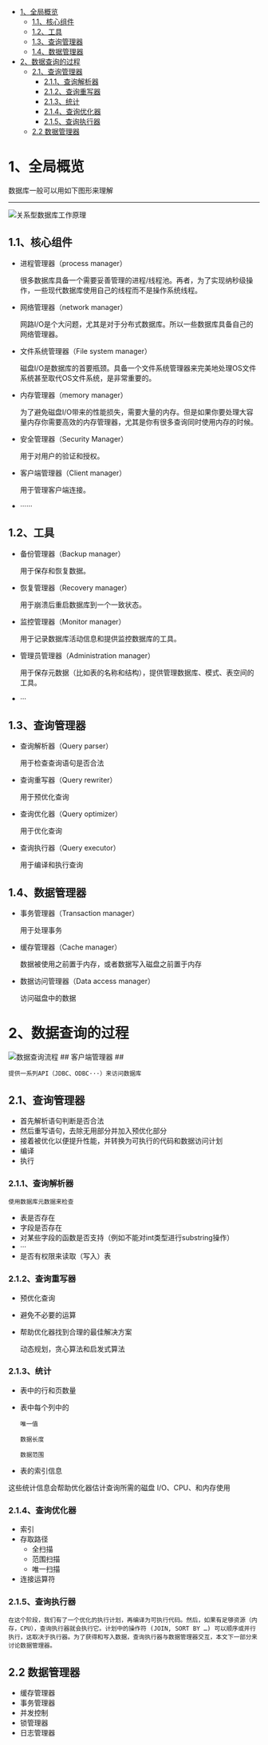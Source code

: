 - [1、全局概览](#1全局概览)
  - [1.1、核心组件](#11核心组件)
  - [1.2、工具](#12工具)
  - [1.3、查询管理器](#13查询管理器)
  - [1.4、数据管理器](#14数据管理器)
- [2、数据查询的过程](#2数据查询的过程)
  - [2.1、查询管理器](#21查询管理器)
    - [2.1.1、查询解析器](#211查询解析器)
    - [2.1.2、查询重写器](#212查询重写器)
    - [2.1.3、统计](#213统计)
    - [2.1.4、查询优化器](#214查询优化器)
    - [2.1.5、查询执行器](#215查询执行器)
  - [2.2 数据管理器](#22-数据管理器)
# 1、全局概览 #
数据库一般可以用如下图形来理解
***
![关系型数据库工作原理](../image/关系型数据库工作原理.png)
## 1.1、核心组件 ##
- 进程管理器（process manager）
    
    很多数据库具备一个需要妥善管理的进程/线程池。再者，为了实现纳秒级操作，一些现代数据库使用自己的线程而不是操作系统线程。
-   网络管理器（network manager）
  
    网路I/O是个大问题，尤其是对于分布式数据库。所以一些数据库具备自己的网络管理器。
-   文件系统管理器（File system manager）
    
    磁盘I/O是数据库的首要瓶颈。具备一个文件系统管理器来完美地处理OS文件系统甚至取代OS文件系统，是非常重要的。
-   内存管理器（memory manager）

    为了避免磁盘I/O带来的性能损失，需要大量的内存。但是如果你要处理大容量内存你需要高效的内存管理器，尤其是你有很多查询同时使用内存的时候。
-   安全管理器（Security Manager）

    用于对用户的验证和授权。
-   客户端管理器（Client manager）

    用于管理客户端连接。
-   ······
## 1.2、工具 ##
-   备份管理器（Backup manager）

    用于保存和恢复数据。
-   恢复管理器（Recovery manager）

    用于崩溃后重启数据库到一个一致状态。
-   监控管理器（Monitor manager）

    用于记录数据库活动信息和提供监控数据库的工具。
-   管理员管理器（Administration manager）

    用于保存元数据（比如表的名称和结构），提供管理数据库、模式、表空间的工具。
-   ···
## 1.3、查询管理器 ##
-   查询解析器（Query parser）

    用于检查查询语句是否合法
-   查询重写器（Query rewriter）

    用于预优化查询
-   查询优化器（Query optimizer）

    用于优化查询
-   查询执行器（Query executor）

    用于编译和执行查询
## 1.4、数据管理器 ##
-   事务管理器（Transaction manager）

    用于处理事务
-   缓存管理器（Cache manager）

    数据被使用之前置于内存，或者数据写入磁盘之前置于内存
-   数据访问管理器（Data access manager）

    访问磁盘中的数据
# 2、数据查询的过程 #
![数据查询流程](../image/数据查询流程.png)
    ## 客户端管理器 ##

    提供一系列API（JDBC、ODBC···）来访问数据库
## 2.1、查询管理器 ##
-   首先解析语句判断是否合法
-   然后重写语句，去除无用部分并加入预优化部分
-   接着被优化以便提升性能，并转换为可执行的代码和数据访问计划
-   编译
-   执行
### 2.1.1、查询解析器 ###

    使用数据库元数据来检查
- 表是否存在
- 字段是否存在
- 对某些字段的函数是否支持（例如不能对int类型进行substring操作）
- ···
- 是否有权限来读取（写入）表
### 2.1.2、查询重写器 ###
-   预优化查询
-   避免不必要的运算
-   帮助优化器找到合理的最佳解决方案
  
    动态规划，贪心算法和启发式算法
### 2.1.3、统计 ###
-   表中的行和页数量
-   表中每个列中的

        唯一值

        数据长度

        数据范围
-   表的索引信息

这些统计信息会帮助优化器估计查询所需的磁盘 I/O、CPU、和内存使用
### 2.1.4、查询优化器 ###
-   索引
-   存取路径
    -   全扫描
    -   范围扫描
    -   唯一扫描
-  连接运算符
### 2.1.5、查询执行器 ###

    在这个阶段，我们有了一个优化的执行计划，再编译为可执行代码。然后，如果有足够资源（内存，CPU），查询执行器就会执行它。计划中的操作符 (JOIN, SORT BY …) 可以顺序或并行执行，这取决于执行器。为了获得和写入数据，查询执行器与数据管理器交互，本文下一部分来讨论数据管理器。
## 2.2 数据管理器 ##
-   缓存管理器
-   事务管理器
-   并发控制
-   锁管理器
-   日志管理器





